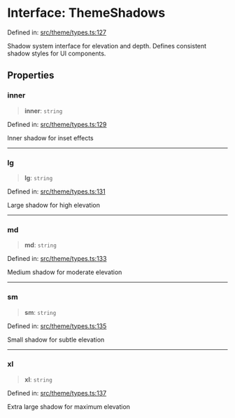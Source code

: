 # Interface: ThemeShadows

Defined in: [src/theme/types.ts:127](https://github.com/Nick2bad4u/Uptime-Watcher/blob/3cce0c3b352c8390536ca3c7399ece50a05faf18/src/theme/types.ts#L127)

Shadow system interface for elevation and depth.
Defines consistent shadow styles for UI components.

## Properties

### inner

> **inner**: `string`

Defined in: [src/theme/types.ts:129](https://github.com/Nick2bad4u/Uptime-Watcher/blob/3cce0c3b352c8390536ca3c7399ece50a05faf18/src/theme/types.ts#L129)

Inner shadow for inset effects

***

### lg

> **lg**: `string`

Defined in: [src/theme/types.ts:131](https://github.com/Nick2bad4u/Uptime-Watcher/blob/3cce0c3b352c8390536ca3c7399ece50a05faf18/src/theme/types.ts#L131)

Large shadow for high elevation

***

### md

> **md**: `string`

Defined in: [src/theme/types.ts:133](https://github.com/Nick2bad4u/Uptime-Watcher/blob/3cce0c3b352c8390536ca3c7399ece50a05faf18/src/theme/types.ts#L133)

Medium shadow for moderate elevation

***

### sm

> **sm**: `string`

Defined in: [src/theme/types.ts:135](https://github.com/Nick2bad4u/Uptime-Watcher/blob/3cce0c3b352c8390536ca3c7399ece50a05faf18/src/theme/types.ts#L135)

Small shadow for subtle elevation

***

### xl

> **xl**: `string`

Defined in: [src/theme/types.ts:137](https://github.com/Nick2bad4u/Uptime-Watcher/blob/3cce0c3b352c8390536ca3c7399ece50a05faf18/src/theme/types.ts#L137)

Extra large shadow for maximum elevation
